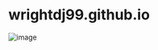 # wrightdj99.github.io
![image](https://user-images.githubusercontent.com/60994655/224795581-6fb00ad6-3401-4549-850e-b33014ecb029.png)
